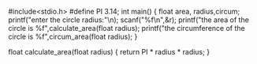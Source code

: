 #include<stdio.h>
#define PI 3.14;
int main()
{
float area, radius,circum;
printf("enter the circle radius:"\n);
scanf("%f\n",&r);
printf("the area of the circle is %f",calculate_area(float radius);
printf("the circumference of the circle is %f",circum_area(float radius);
}

float calculate_area(float radius)
{
    return PI * radius * radius;
}
